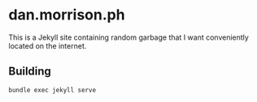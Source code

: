 # dan.morrison.ph

This is a Jekyll site containing random garbage that I want conveniently located on the internet.

## Building

`bundle exec jekyll serve`

